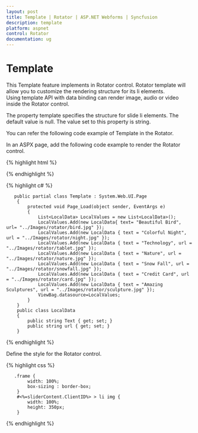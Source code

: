 ```yaml
---
layout: post
title: Template | Rotator | ASP.NET Webforms | Syncfusion
description: template
platform: aspnet
control: Rotator
documentation: ug
---
```


# Template

This Template feature implements in Rotator control. Rotator template will allow you to customize the rendering structure for its li elements. Using template API with data binding can render image, audio or video inside the Rotator control. 

The property template specifies the structure for slide li elements. The default value is null. The value set to this property is string. 


You can refer the following code example of Template in the Rotator.

In an ASPX page, add the following code example to render the Rotator control.



{% highlight html %}

<div class="control">
<ej:Rotator ID="sliderContent" runat="server" SlideWidth="600px" FrameSpace="0px" DisplayItemCount="1" SlideHeight="350px" ShowCaption="true" Template="<div class='image'><img src = ${url} title = ${text} class='image'/> </div>">
    </ej:Rotator>  
</div>   

{% endhighlight %}


{% highlight c# %}

       public partial class Template : System.Web.UI.Page
        {
            protected void Page_Load(object sender, EventArgs e)
            {
                List<LocalData> LocalValues = new List<LocalData>();
                LocalValues.Add(new LocalData{ text= "Beautiful Bird", url= "../Images/rotator/bird.jpg" });
                LocalValues.Add(new LocalData { text = "Colorful Night", url = "../Images/rotator/night.jpg" });
                LocalValues.Add(new LocalData { text = "Technology", url = "../Images/rotator/tablet.jpg" });
                LocalValues.Add(new LocalData { text = "Nature", url = "../Images/rotator/nature.jpg" });
                LocalValues.Add(new LocalData { text = "Snow Fall", url = "../Images/rotator/snowfall.jpg" });
                LocalValues.Add(new LocalData { text = "Credit Card", url = "../Images/rotator/card.jpg" });
                LocalValues.Add(new LocalData { text = "Amazing Sculptures", url = "../Images/rotator/sculpture.jpg" });
                ViewBag.datasource=LocalValues;
            }
        }
        public class LocalData
        {
            public string Text { get; set; }
            public string url { get; set; }
        }

{% endhighlight %}

Define the style for the Rotator control.


{% highlight css %}

       .frame {
            width: 100%;
            box-sizing : border-box;
        }
        #<%=sliderContent.ClientID%> > li img {
            width: 100%;
            height: 350px;
        }

{% endhighlight %}
